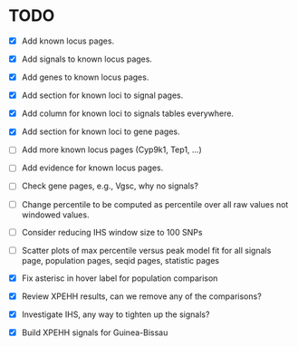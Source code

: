 TODO
====

* [x] Add known locus pages.
* [x] Add signals to known locus pages.
* [x] Add genes to known locus pages.
* [x] Add section for known loci to signal pages.
* [x] Add column for known loci to signals tables everywhere.
* [x] Add section for known loci to gene pages.
* [ ] Add more known locus pages (Cyp9k1, Tep1, ...)
* [ ] Add evidence for known locus pages.

* [ ] Check gene pages, e.g., Vgsc, why no signals?

* [ ] Change percentile to be computed as percentile over all raw values not windowed values.

* [ ] Consider reducing IHS window size to 100 SNPs

* [ ] Scatter plots of max percentile versus peak model fit for all signals page, population pages, seqid pages, statistic pages

* [x] Fix asterisc in hover label for population comparison
* [x] Review XPEHH results, can we remove any of the comparisons?
* [x] Investigate IHS, any way to tighten up the signals?
* [x] Build XPEHH signals for Guinea-Bissau

